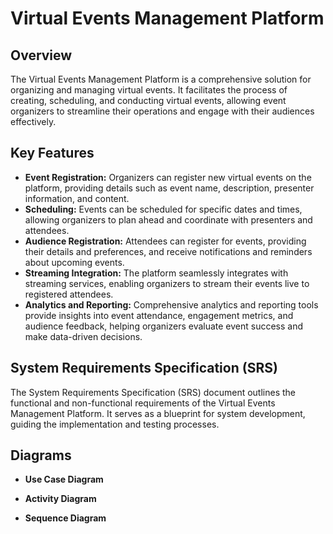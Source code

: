 # Virtual Events Management Platform

## Overview

The Virtual Events Management Platform is a comprehensive solution for organizing and managing virtual events. It facilitates the process of creating, scheduling, and conducting virtual events, allowing event organizers to streamline their operations and engage with their audiences effectively.

## Key Features

- **Event Registration:** Organizers can register new virtual events on the platform, providing details such as event name, description, presenter information, and content.
- **Scheduling:** Events can be scheduled for specific dates and times, allowing organizers to plan ahead and coordinate with presenters and attendees.
- **Audience Registration:** Attendees can register for events, providing their details and preferences, and receive notifications and reminders about upcoming events.
- **Streaming Integration:** The platform seamlessly integrates with streaming services, enabling organizers to stream their events live to registered attendees.
- **Analytics and Reporting:** Comprehensive analytics and reporting tools provide insights into event attendance, engagement metrics, and audience feedback, helping organizers evaluate event success and make data-driven decisions.

## System Requirements Specification (SRS)

The System Requirements Specification (SRS) document outlines the functional and non-functional requirements of the Virtual Events Management Platform. It serves as a blueprint for system development, guiding the implementation and testing processes.

## Diagrams

- **Use Case Diagram**

- **Activity Diagram**

- **Sequence Diagram**


